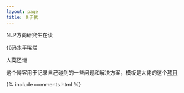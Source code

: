 ```yaml
---
layout: page
title: 关于我 
---
```


NLP方向研究生在读
<p>
代码水平稀烂
<p>
人菜还懒

<p>

这个博客用于记录自己碰到的一些问题和解决方案，模板是大佬的这个<a target="_blank" href='https://github.com/leopardpan/leopardpan.github.io/'>项目</a> 

<p>



{% include comments.html %}

